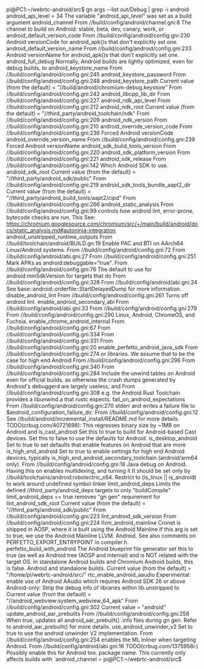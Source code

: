 pi@PC1:~/webrtc-android/src$ gn args --list out/Debug | grep -i android
android_api_level = 34
The variable "android_api_level" was set as a build argument
android_channel
From //build/config/android/channel.gni:8
The channel to build on Android: stable, beta, dev, canary, work, or
android_default_version_code
From //build/config/android/config.gni:230
Android versionCode for android_apk()s that don't explicitly set one.
android_default_version_name
From //build/config/android/config.gni:233
Android versionName for android_apk()s that don't explicitly set one.
android_full_debug
Normally, Android builds are lightly optimized, even for debug builds, to
android_keystore_name
From //build/config/android/config.gni:245
android_keystore_password
From //build/config/android/config.gni:248
android_keystore_path
Current value (from the default) = "//build/android/chromium-debug.keystore"
From //build/config/android/config.gni:242
android_libcpp_lib_dir
From //build/config/android/config.gni:227
android_ndk_api_level
From //build/config/android/config.gni:212
android_ndk_root
Current value (from the default) = "//third_party/android_toolchain/ndk"
From //build/config/android/config.gni:209
android_ndk_version
From //build/config/android/config.gni:210
android_override_version_code
From //build/config/android/config.gni:236
Forced Android versionCode
android_override_version_name
From //build/config/android/config.gni:239
Forced Android versionName
android_sdk_build_tools_version
From //build/config/android/config.gni:220
android_sdk_platform_version
From //build/config/android/config.gni:221
android_sdk_release
From //build/config/android/config.gni:142
Which Android SDK to use.
android_sdk_root
Current value (from the default) = "//third_party/android_sdk/public"
From //build/config/android/config.gni:219
android_sdk_tools_bundle_aapt2_dir
Current value (from the default) = "//third_party/android_build_tools/aapt2/cipd"
From //build/config/android/config.gni:266
android_static_analysis
From //build/config/android/config.gni:99
controls how android lint, error-prone, bytecode checks are run. This
See: https://chromium.googlesource.com/chromium/src/+/main/build/android/docs/static_analysis.md#autoninja-integration
android_unstripped_runtime_outputs
From //build/toolchain/android/BUILD.gn:19
Enable PAC and BTI on AArch64 Linux/Android systems.
From //build/config/android/config.gni:72
From //build/config/android/abi.gni:27
From //build/config/android/config.gni:251
Mark APKs as android:debuggable="true".
From //build/config/android/config.gni:76
The default to use for android:minSdkVersion for targets that do
From //build/config/android/config.gni:328
From //build/config/android/abi.gni:24
See base::android::orderfile::StartDelayedDump for more information.
disable_android_lint
From //build/config/android/config.gni:261
Turns off android lint.
enable_android_secondary_abi
From //build/config/android/abi.gni:33
From //build/config/android/config.gni:279
From //build/config/android/config.gni:290
Linux, Android, ChromeOS, and Fuchsia.
enable_chrome_android_internal
From //build/config/android/config.gni:67
From //build/config/android/config.gni:334
From //build/config/android/config.gni:331
From //build/config/android/config.gni:20
enable_perfetto_android_java_sdk
From //build/config/android/config.gni:274
or libraries. We assume that to be the case for high end Android
From //build/config/android/config.gni:296
From //build/config/android/config.gni:340
From //build/config/android/config.gni:284
Include the unwind tables on Android even for official builds, as otherwise
the crash dumps generated by Android's debuggerd are largely useless, and
From //build/config/android/config.gni:308
e.g. the Android Rust Toolchain provides a libunwind.a that rustc expects.
fail_on_android_expectations
From //build/config/android/config.gni:270
stderr and writes a failure file to $android_configuration_failure_dir:
From //build/config/android/config.gni:12
See //build/android/incremental_install/README.md for more details.
TODO(crbug.com/40721698): This regresses binary size by ~1MB on Android and
is_cast_android
Set this to true to build for Android-based Cast devices.
Set this to false to use the defaults for Android.
is_desktop_android
Set to true to set defaults that enable features on Android that are more
is_high_end_android
Set to true to enable settings for high end Android devices, typically
is_high_end_android_secondary_toolchain
(android/arm64 only).
From //build/config/android/config.gni:18
Java debug on Android. Having this on enables multidexing, and turning it
It should be set only by //build/toolchains/android:robolectric_x64.
Restrict to (is_linux || is_android) to work around undefined symbol linker
limit_android_deps
Limits the defined //third_party/android_deps targets to only "buildCompile"
limit_android_deps == true removes "gn gen" requirement for
lint_android_sdk_root
Current value (from the default) = "//third_party/android_sdk/public"
From //build/config/android/config.gni:223
lint_android_sdk_version
From //build/config/android/config.gni:224
llvm_android_mainline
Cronet is shipped in AOSP, where it is built using the Android Mainline
If this arg is set to true, we use the Android Mainline LLVM.
Android. See also comments on PERFETTO_EXPORT_ENTRYPOINT in compiler.h.
perfetto_build_with_android
The Android blueprint file generator set this to true (as well as
Android tree (AOSP and internal) and is NOT related with the target OS.
In standalone Android builds and Chromium Android builds, this is false.
Android and standalone builds.
Current value (from the default) = "/home/pi/webrtc-android/src/"
rtc_enable_android_aaudio
Experimental: enable use of Android AAudio which requires Android SDK 26 or above
Android-only: Strip the debug info of libraries within lib.unstripped to
Current value (from the default) = "//android_webview:system_webview_64_apk"
From //build/config/android/config.gni:302
Current value = "android"
update_android_aar_prebuilts
From //build/config/android/config.gni:258
When true, updates all android_aar_prebuilt() .info files during gn gen.
Refer to android_aar_prebuilt() for more details.
use_android_unwinder_v2
Set to true to use the android unwinder V2 implementation.
From //build/config/android/config.gni:254
enables the ML inliner when targeting Android.
From //build/config/android/abi.gni:16
TODO(crbug.com/1375958i:) Possibly enable this for Android too.
package name. This currently only affects builds with `android_channel =
pi@PC1:~/webrtc-android/src$